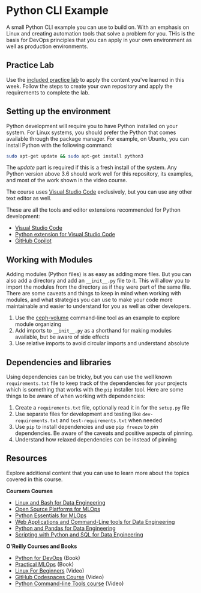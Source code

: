 # Python CLI Example
A small Python CLI example you can use to build on. With an emphasis on Linux and creating automation tools that solve a problem for you. THis is the basis for DevOps principles that you can apply in your own environment as well as production environments.

## Practice Lab
Use the [included practice lab](./lab.md) to apply the content you've learned in this week. Follow the steps to create your own repository and apply the requirements to complete the lab.

## Setting up the environment
Python development will require you to have Python installed on your system. For Linux systems, you should prefer the Python that comes available through the package manager. For example, on Ubuntu, you can install Python with the following command:

```bash
sudo apt-get update && sudo apt-get install python3
``` 

The _update_ part is required if this is a fresh install of the system. Any Python version above 3.6 should work well for this repository, its examples, and most of the work shown in the video course.

The course uses [Visual Studio Code](https://code.visualstudio.com/?WT.mc_id=academic-0000-alfredodeza) exclusively, but you can use any other text editor as well. 

These are all the tools and editor extensions recommended for Python development:

- [Visual Studio Code](https://code.visualstudio.com/?WT.mc_id=academic-0000-alfredodeza)
- [Python extension for Visual Studio Code](https://marketplace.visualstudio.com/items?itemName=ms-python.python&WT.mc_id=academic-0000-alfredodeza)
- [GitHub Copilot](https://marketplace.visualstudio.com/items?itemName=GitHub.copilot&WT.mc_id=academic-0000-alfredodeza)

## Working with Modules
Adding modules (Python files) is as easy as adding more files. But you can also add a directory and add an `__init__.py` file to it. This will allow you to import the modules from the directory as if they were part of the same file. There are some caveats and things to keep in mind when working with modules, and what strategies you can use to make your code more maintainable and easier to understand for you as well as other developers.

1. Use the [ceph-volume](https://github.com/ceph/ceph/tree/main/src/ceph-volume/ceph_volume) command-line tool as an example to explore module organizing
1. Add imports to `__init__.py` as a shorthand for making modules available, but be aware of side effects
1. Use relative imports to avoid circular imports and understand absolute 

## Dependencies and libraries
Using dependencies can be tricky, but you can use the well known `requirements.txt` file to keep track of the dependencies for your projects which is something that works with the `pip` installer tool. Here are some things to be aware of when working with dependencies:

1. Create a `requirements.txt` file, optionally read it in for the `setup.py` file
1. Use separate files for development and testing like `dev-requirements.txt` and `test-requirements.txt` when needed
1. Use `pip` to install dependencies and use `pip freeze` to _pin_ dependencies. Be aware of the caveats and positive aspects of pinning.
1. Understand how relaxed dependencies can be instead of pinning

## Resources
Explore additional content that you can use to learn more about the topics covered in this course.

**Coursera Courses**

- [Linux and Bash for Data Engineering](https://www.coursera.org/learn/linux-and-bash-for-data-engineering-duke)
- [Open Source Platforms for MLOps](https://www.coursera.org/learn/open-source-platforms-duke)
- [Python Essentials for MLOps](https://www.coursera.org/learn/python-essentials-mlops-duke)
- [Web Applications and Command-Line tools for Data Engineering](https://www.coursera.org/learn/web-app-command-line-tools-for-data-engineering-duke)
- [Python and Pandas for Data Engineering](https://www.coursera.org/learn/python-and-pandas-for-data-engineering-duke)
- [Scripting with Python and SQL for Data Engineering](https://www.coursera.org/learn/scripting-with-python-sql-for-data-engineering-duke)

**O'Reilly Courses and Books**

- [Python for DevOps](https://www.oreilly.com/library/view/python-for-devops/9781492057680/) (Book)
- [Practical MLOps](https://www.oreilly.com/library/view/practical-mlops/9781098103002/) (Book)
- [Linux For Beginners](https://learning.oreilly.com/videos/-/27922450VIDEOPAIML/) (Video)
- [GitHub Codespaces Course](https://learning.oreilly.com/videos/-/27724023VIDEOPAIML/) (Video)
- [Python Command-line Tools course](https://learning.oreilly.com/videos/python-command-line/50131VIDEOPAIML/) (Video)
